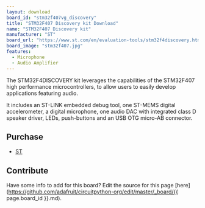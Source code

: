 ```yaml
---
layout: download
board_id: "stm32f407vg_discovery"
title: "STM32F407 Discovery kit Download"
name: "STM32F407 Discovery kit"
manufacturer: "ST"
board_url: "https://www.st.com/en/evaluation-tools/stm32f4discovery.html"
board_image: "stm32f407.jpg"
features:
  - Microphone
  - Audio Amplifier
---
```


The STM32F4DISCOVERY kit leverages the capabilities of the STM32F407 high performance microcontrollers, to allow users to easily develop applications featuring audio.

It includes an ST-LINK embedded debug tool, one ST-MEMS digital accelerometer, a digital microphone, one audio DAC with integrated class D speaker driver, LEDs, push-buttons and an USB OTG micro-AB connector.

## Purchase
* [ST](https://www.st.com/en/evaluation-tools/stm32f4discovery.html)

## Contribute

Have some info to add for this board? Edit the source for this page [here](https://github.com/adafruit/circuitpython-org/edit/master/_board/{{ page.board_id }}.md).
